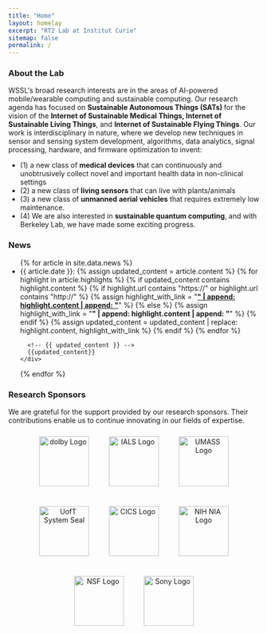 ```yaml
---
title: "Home"
layout: homelay
excerpt: "RT2 Lab at Institut Curie"
sitemap: false
permalink: /
---
```


### About the Lab

<p>
  WSSL's broad research interests are in the areas of AI-powered mobile/wearable computing and sustainable computing. Our research agenda
  has focused on <b>Sustainable Autonomous Things (SATs) </b> for the vision of the
  <b>Internet of Sustainable Medical Things, Internet of Sustainable Living Things</b>, and <b>Internet of Sustainable Flying Things</b>.
  Our work is interdisciplinary in nature, where we develop new techniques in sensor and sensing system development, algorithms, data
  analytics, signal processing, hardware, and firmware optimization to invent:
</p>

<ul>
  <li>
    (1) a new class of <b>medical devices</b> that can continuously and unobtrusively collect novel and important health data in
    non-clinical settings
  </li>
  <li>(2) a new class of <b>living sensors</b> that can live with plants/animals</li>
  <li>(3) a new class of <b>unmanned aerial vehicles</b> that requires extremely low maintenance.</li>
  <li>(4) We are also interested in <b>sustainable quantum computing</b>, and with Berkeley Lab, we have made some exciting progress.</li>
</ul>

### News

<ul class="list-unstyled">
  {% for article in site.data.news %}
  <li class="media">
    <div class="media-body">
      <!-- <h4 class="mt-0 mb-1">{{ article.title }}</h4> -->
      <!-- <p><small>{{ article.date }}</small></p> -->
	  {{ article.date }}:
      {% assign updated_content = article.content %} 
      {% for highlight in article.highlights %}
      {% if updated_content contains highlight.content %}
	       {% if highlight.url contains "https://" or highlight.url contains "http://" %}
	            {% assign highlight_with_link = "<a href='" | append: highlight.url | append: "' target='_blank'><b>" | append: highlight.content | append: "</b></a>" %}
	       {% else %}
	            {% assign highlight_with_link = "<b>" | append: highlight.content | append: "</b>" %}
	       {% endif %}
	       {% assign updated_content = updated_content | replace: highlight.content, highlight_with_link %}
      {% endif %}
      {% endfor %}

      <!-- {{ updated_content }} -->
	  {{updated_content}}
    </div>
  </li>
  {% endfor %}
</ul>


### Research Sponsors

<p>
  We are grateful for the support provided by our research sponsors. Their contributions enable us to continue innovating in our fields of
  expertise.
</p>

<div style="display: flex; justify-content: center; flex-wrap: wrap; gap: 20px; text-align: center;">
  <img src="{{ site.baseurl }}/images/sponsors/dolby.png" alt="dolby Logo" style="width: 100px; height: auto; margin: 10px;" />
  <img src="{{ site.baseurl }}/images/sponsors/IALS.png" alt="IALS Logo" style="width: 100px; height: auto; margin: 10px;" />
  <img src="{{ site.baseurl }}/images/sponsors/UMASS.png" alt="UMASS Logo" style="width: 100px; height: auto; margin: 10px;" />
  <img src="{{ site.baseurl }}/images/sponsors/UofTsystem_seal.svg" alt="UofT System Seal" style="width: 100px; height: auto; margin: 10px;" />
  <img src="{{ site.baseurl }}/images/sponsors/cics.jpg" alt="CICS Logo" style="width: 100px; height: auto; margin: 10px;" />
  <img src="{{ site.baseurl }}/images/sponsors/nih_nia.png" alt="NIH NIA Logo" style="width: 100px; height: auto; margin: 10px;" />
  <img src="{{ site.baseurl }}/images/sponsors/nsf.png" alt="NSF Logo" style="width: 100px; height: auto; margin: 10px;" />
  <img src="{{ site.baseurl }}/images/sponsors/sony.png" alt="Sony Logo" style="width: 100px; height: auto; margin: 10px;" />
</div>
